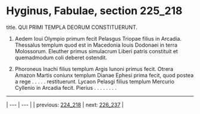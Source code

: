 # Hyginus, Fabulae, section 225_218

title. QUI PRIMI TEMPLA DEORUM CONSTITUERUNT.



1. Aedem Ioui Olympio primum fecit Pelasgus Triopae filius in Arcadia. Thessalus templum quod est in Macedonia Iouis Dodonaei in terra Molossorum. Eleuther primus simulacrum Liberi patris constituit et quemadmodum coli deberet ostendit.



2. Phoroneus Inachi filius templum Argis Iunoni primus fecit. Otrera Amazon Martis coniunx templum Dianae Ephesi prima fecit, quod postea a rege . . . . . restituerunt. Lycaon Pelasgi filius templum Mercurio Cyllenio in Arcadia fecit. Pierius . . . . . . . .



---

| --- | --- |
| previous: [224_218](../224_218/) | next: [226_237](../226_237/) |